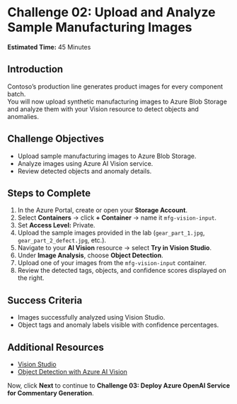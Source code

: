 # Challenge 02: Upload and Analyze Sample Manufacturing Images
**Estimated Time:** 45 Minutes

## Introduction
Contoso’s production line generates product images for every component batch.  
You will now upload synthetic manufacturing images to Azure Blob Storage and analyze them with your Vision resource to detect objects and anomalies.

## Challenge Objectives
- Upload sample manufacturing images to Azure Blob Storage.  
- Analyze images using Azure AI Vision service.  
- Review detected objects and anomaly details.

## Steps to Complete
1. In the Azure Portal, create or open your **Storage Account**.  
2. Select **Containers** → click **+ Container** → name it `mfg-vision-input`.  
3. Set **Access Level:** Private.  
4. Upload the sample images provided in the lab (`gear_part_1.jpg`, `gear_part_2_defect.jpg`, etc.).  
5. Navigate to your **AI Vision** resource → select **Try in Vision Studio**.  
6. Under **Image Analysis**, choose **Object Detection**.  
7. Upload one of your images from the `mfg-vision-input` container.  
8. Review the detected tags, objects, and confidence scores displayed on the right.

## Success Criteria
- Images successfully analyzed using Vision Studio.  
- Object tags and anomaly labels visible with confidence percentages.

## Additional Resources
- [Vision Studio](https://portal.vision.cognitive.azure.com)
- [Object Detection with Azure AI Vision](https://learn.microsoft.com/azure/ai-services/computer-vision/concept-object-detection)

Now, click **Next** to continue to **Challenge 03: Deploy Azure OpenAI Service for Commentary Generation**.
